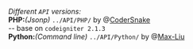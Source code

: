 *Different `API` versions:*   
**PHP:***(Jsonp)* `../API/PHP/` by @[CoderSnake]  
-- base on `codeigniter 2.1.3`  
**Python:***(Command line)* `../API/Python/` by @[Max-Liu]  


[codersnake]: https://github.com/codersnaker
[hzlzh]: https://twitter.com/hzlzh 'Follow me on Twitter.'
[Max-Liu]: https://github.com/Max-Liu